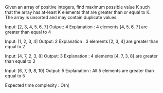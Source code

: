Given an array of positive integers, find maximum possible value K such that the array has at-least K elements that are greater than or equal to K. The array is unsorted and may contain duplicate values.

Input: [2, 3, 4, 5, 6, 7] Output: 4 Explanation : 4 elements [4, 5, 6, 7] are greater than equal to 4

Input: [1, 2, 3, 4] Output: 2 Explanation : 3 elements [2, 3, 4] are greater than equal to 2

Input: [4, 7, 2, 3, 8] Output: 3 Explanation : 4 elements [4, 7, 3, 8] are greater than equal to 3

Input: [6, 7, 9, 8, 10] Output: 5 Explanation : All 5 elements are greater than equal to 5

Expected time complexity : O(n)
